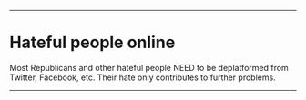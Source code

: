 
***

# Hateful people online

Most Republicans and other hateful people NEED to be deplatformed from Twitter, Facebook, etc. Their hate only contributes to further problems.

***
